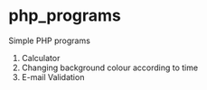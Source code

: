 # php_programs
Simple PHP programs
1) Calculator
2) Changing background colour according to time
3) E-mail Validation
